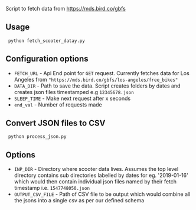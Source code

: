 Script to fetch data from https://mds.bird.co/gbfs

## Usage

` python fetch_scooter_datay.py`

## Configuration options

* `FETCH_URL` - Api End point for `GET` request. Currently fetches data for Los Angeles from `"https://mds.bird.co/gbfs/los-angeles/free_bikes"`
* `DATA_DIR` - Path to save the data. Script creates folders by dates and creates json files timestamped e.g `12345678.json`
* `SLEEP_TIME` - Make next request after x seconds
* `end_val` - Number of requests made

## Convert JSON files to CSV
` python process_json.py`

## Options

* `INP_DIR` - Directory where scooter data lives. Assumes the top level directory contains sub directories labelled by dates for eg. '2019-01-16' which would then contain individual json files named by their fetch timestamp i.e. `1547748050.json`
* `OUTPUT_CSV_FILE` - Path of CSV file to be output which would combine all the jsons into a single csv as per our defined schema
